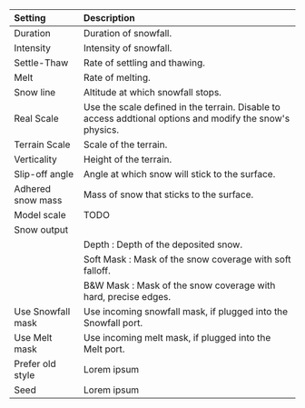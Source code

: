 | Setting               | Description                                                                                              |
| :-------------------- | :------------------------------------------------------------------------------------------------------- |
| Duration          | Duration of snowfall.                                                                                    |
| Intensity         | Intensity of snowfall.                                                                                   |
| Settle-Thaw       | Rate of settling and thawing.                                                                            |
| Melt              | Rate of melting.                                                                                         |
| Snow line         | Altitude at which snowfall stops.                                                                        |
| Real Scale        | Use the scale defined in the terrain. Disable to access addtional options and modify the snow's physics. |
| Terrain Scale     | Scale of the terrain.                                                                                    |
| Verticality       | Height of the terrain.                                                                                   |
| Slip-off angle    | Angle at which snow will stick to the surface.                                                           |
| Adhered snow mass | Mass of snow that sticks to the surface.                                                                 |
| Model scale       | TODO                                                                                                     |
| Snow output       |                                                                                                          |
|                       | Depth : Depth of the deposited snow.                                                                   |
|                       | Soft Mask : Mask of the snow coverage with soft falloff.                                               |
|                       | B&W Mask : Mask of the snow coverage with hard, precise edges.                                         |
| Use Snowfall mask | Use incoming snowfall mask, if plugged into the Snowfall port.                                           |
| Use Melt mask     | Use incoming melt mask, if plugged into the Melt port.                                                   |
| Prefer old style  | Lorem ipsum                                                                                              |
| Seed              | Lorem ipsum                                                                                              |